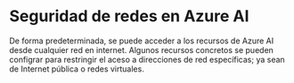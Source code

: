 # Seguridad de redes en Azure AI

De forma predeterminada, se puede acceder a los recursos de Azure AI desde cualquier red en internet. Algunos recursos concretos se pueden configrar para restringir el aceso a direcciones de red específicas; ya sean de Internet pública o redes virtuales.
